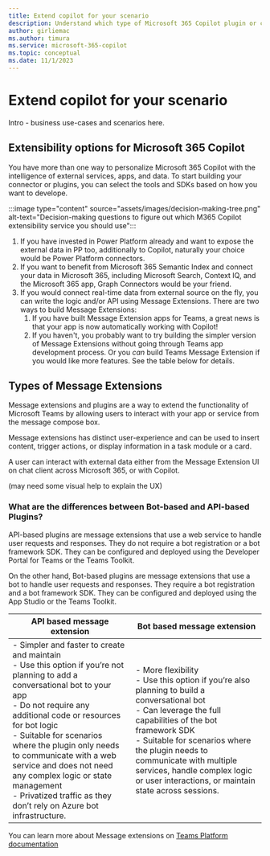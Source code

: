 ```yaml
---
title: Extend copilot for your scenario
description: Understand which type of Microsoft 365 Copilot plugin or connector works best for your business use case
author: girliemac
ms.author: timura
ms.service: microsoft-365-copilot
ms.topic: conceptual
ms.date: 11/1/2023
---
```


# Extend copilot for your scenario

Intro - business use-cases and scenarios here.

## Extensibility options for Microsoft 365 Copilot

You have more than one way to personalize Microsoft 365 Copilot with the intelligence of external services, apps, and data.
To start building your connector or plugins, you can select the tools and SDKs based on how you want to develope.

:::image type="content" source="assets/images/decision-making-tree.png" alt-text="Decision-making questions to figure out which M365 Copilot extensibility service you should use":::

1. If you have invested in Power Platform already and want to expose the external data in PP too, additionally to Copilot, naturally your choice would be Power Platform connectors.
2. If you want to benefit from Microsoft 365 Semantic Index and connect your data in Microsoft 365, including Microsoft Search, Context IQ, and the Microsoft 365 app, Graph Connectors would be your friend.
3. If you would connect real-time data from external source on the fly, you can write the logic and/or API using Message Extensions. There are two ways to build Message Extensions:
    1. If you have built Message Extension apps for Teams, a great news is that your app is now automatically working with Copilot!
    2. If you haven't, you probably want to try building the simpler version of Message Extensions without going through Teams app development process. Or you *can* build Teams Message Extension if you would like more features. See the table below for details.

## Types of Message Extensions

Message extensions and plugins are a way to extend the functionality of Microsoft Teams by allowing users to interact with your app or service from the message compose box.

Message extensions has distinct user-experience and can be used to insert content, trigger actions, or display information in a task module or a card.

A user can interact with external data either from the Message Extension UI on chat client across Microsoft 365, or with Copilot.

(may need some visual help to explain the UX)

### What are the differences between Bot-based and API-based Plugins?

API-based plugins are message extensions that use a web service to handle user requests and responses. They do not require a bot registration or a bot framework SDK. They can be configured and deployed using the Developer Portal for Teams or the Teams Toolkit.

On the other hand, Bot-based plugins are message extensions that use a bot to handle user requests and responses. They require a bot registration and a bot framework SDK. They can be configured and deployed using the App Studio or the Teams Toolkit.

|API based message extension  |Bot based message extension  |
|---------|---------|
|- Simpler and faster to create and maintain <br> - Use this option if you’re not planning to add a conversational bot to your app  <br> - Do not require any additional code or resources for bot logic <br> - Suitable for scenarios where the plugin only needs to communicate with a web service and does not need any complex logic or state management <br> - Privatized traffic as they don’t rely on Azure bot infrastructure.| - More flexibility <br> - Use this option if you’re also planning to build a conversational bot <br> - Can leverage the full capabilities of the bot framework SDK <br> - Suitable for scenarios where the plugin needs to communicate with multiple services, handle complex logic or user interactions, or maintain state across sessions.|
You can learn more about Message extensions on [Teams Platform documentation](/microsoftteams/platform/messaging-extensions/what-are-messaging-extensions)